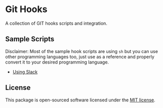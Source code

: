 # Git Hooks

A collection of GIT hooks scripts and integration.

## Sample Scripts

Disclaimer: Most of the sample hook scripts are using ```sh``` but you can use other programming languages too, just use as a reference and properly convert it to your desired programming language.

- [Using Slack](slack/)

## License

This package is open-sourced software licensed under the [MIT license](https://opensource.org/licenses/MIT).
